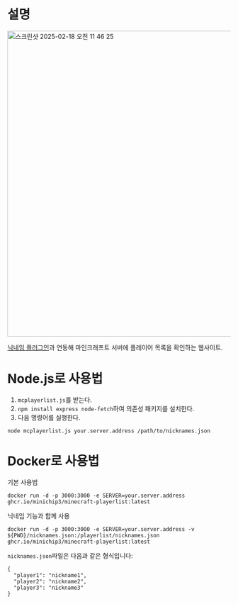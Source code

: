 # 설명
<img width="690" alt="스크린샷 2025-02-18 오전 11 46 25" src="https://github.com/user-attachments/assets/a95d816a-e3b6-4781-85c9-e001ef76002f" />

[닉네임 플러그인](https://github.com/minichip3/minecraft-nickname)과 연동해 마인크래프트 서버에 플레이어 목록을 확인하는 웹사이트.

# Node.js로 사용법
1. `mcplayerlist.js`를 받는다.
2. `npm install express node-fetch`하여 의존성 패키지를 설치한다.
3. 다음 명령어를 실행한다.
```
node mcplayerlist.js your.server.address /path/to/nicknames.json
```

# Docker로 사용법
기본 사용법
```
docker run -d -p 3000:3000 -e SERVER=your.server.address ghcr.io/minichip3/minecraft-playerlist:latest
```

닉네임 기능과 함께 사용
```
docker run -d -p 3000:3000 -e SERVER=your.server.address -v ${PWD}/nicknames.json:/playerlist/nicknames.json ghcr.io/minichip3/minecraft-playerlist:latest
```
`nicknames.json`파일은 다음과 같은 형식입니다:
```
{
  "player1": "nickname1",
  "player2": "nickname2",
  "player3": "nickname3"
}
```
